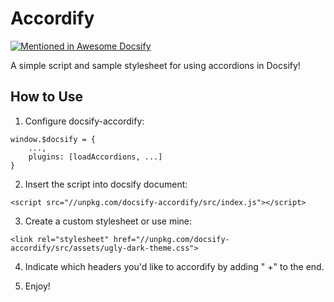 # Accordify

[![Mentioned in Awesome Docsify](https://awesome.re/mentioned-badge.svg)](https://github.com/docsifyjs/awesome-docsify)

A simple script and sample stylesheet for using accordions in Docsify!

## How to Use

1. Configure docsify-accordify:

```
window.$docsify = {
    ...,
    plugins: [loadAccordions, ...]
}
```

2. Insert the script into docsify document:

```
<script src="//unpkg.com/docsify-accordify/src/index.js"></script>
```

3. Create a custom stylesheet or use mine:

```
<link rel="stylesheet" href="//unpkg.com/docsify-accordify/src/assets/ugly-dark-theme.css">
```

4. Indicate which headers you'd like to accordify by adding " +" to the end.

5. Enjoy!
